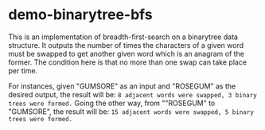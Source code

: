 # demo-binarytree-bfs
This is an implementation of breadth-first-search on a binarytree data structure. It outputs the number of times the characters of a given word must be swapped to get another given word which is an anagram of the former. The condition here is that no more than one swap can take place per time.

For instances, given "GUMSORE" as an input and "ROSEGUM" as the desired output, the result will be: ```8 adjacent words were swapped, 3 binary trees were formed.```
Going the other way, from ""ROSEGUM" to "GUMSORE", the result will be: ```15 adjacent words were swapped, 5 binary trees were formed.```

